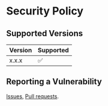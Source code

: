 # Security Policy

## Supported Versions

| Version | Supported          |
| ------- | ------------------ |
| x.x.x   | :white_check_mark: |

## Reporting a Vulnerability

[Issues](https://github.com/Haifeng320/k5/issues), [Pull requests](https://github.com/Haifeng320/k5/pulls).
